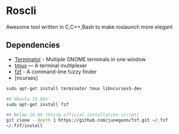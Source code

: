 # Roscli
Awesome tool written in C,C++,Bash to make roslaunch more elegant

## Dependencies
- [Terminator](https://github.com/gnome-terminator/terminator) - Multiple GNOME terminals in one window
- [tmux](https://github.com/tmux/tmux) — A terminal multiplexer
- [fzf](https://github.com/junegunn/fzf) - A command-line fuzzy finder
- [ncurses]

```sh
sudo apt-get install terminator tmux libncurses5-dev

## Ubuntu 19.04+ 
sudo apt-get install fzf

## Below 19.04 (Using official installation script)
git clone --depth 1 https://github.com/junegunn/fzf.git ~/.fzf
~/.fzf/install
```


